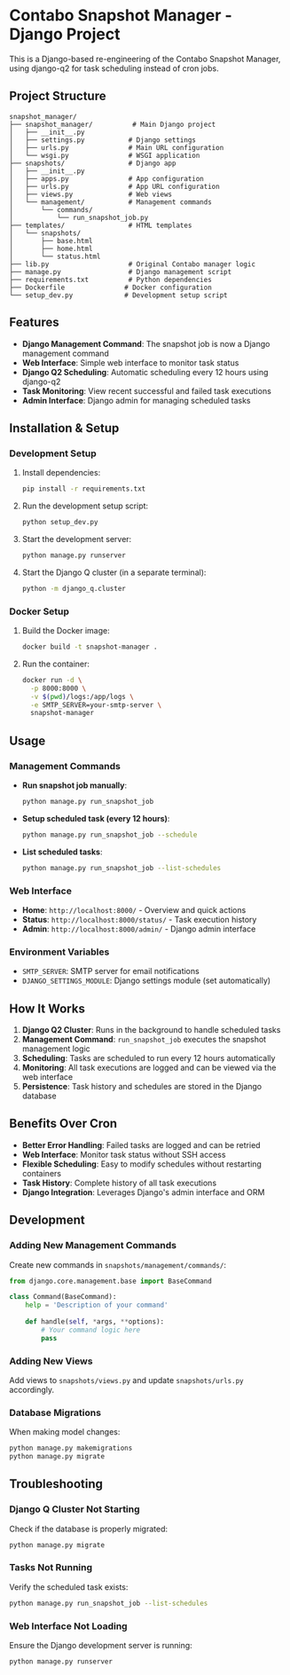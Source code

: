 # Contabo Snapshot Manager - Django Project

This is a Django-based re-engineering of the Contabo Snapshot Manager, using django-q2 for task scheduling instead of cron jobs.

## Project Structure

```
snapshot_manager/
├── snapshot_manager/          # Main Django project
│   ├── __init__.py
│   ├── settings.py           # Django settings
│   ├── urls.py               # Main URL configuration
│   └── wsgi.py               # WSGI application
├── snapshots/                # Django app
│   ├── __init__.py
│   ├── apps.py               # App configuration
│   ├── urls.py               # App URL configuration
│   ├── views.py              # Web views
│   └── management/           # Management commands
│       └── commands/
│           └── run_snapshot_job.py
├── templates/                # HTML templates
│   └── snapshots/
│       ├── base.html
│       ├── home.html
│       └── status.html
├── lib.py                    # Original Contabo manager logic
├── manage.py                 # Django management script
├── requirements.txt          # Python dependencies
├── Dockerfile               # Docker configuration
└── setup_dev.py             # Development setup script
```

## Features

- **Django Management Command**: The snapshot job is now a Django management command
- **Web Interface**: Simple web interface to monitor task status
- **Django Q2 Scheduling**: Automatic scheduling every 12 hours using django-q2
- **Task Monitoring**: View recent successful and failed task executions
- **Admin Interface**: Django admin for managing scheduled tasks

## Installation & Setup

### Development Setup

1. Install dependencies:
   ```bash
   pip install -r requirements.txt
   ```

2. Run the development setup script:
   ```bash
   python setup_dev.py
   ```

3. Start the development server:
   ```bash
   python manage.py runserver
   ```

4. Start the Django Q cluster (in a separate terminal):
   ```bash
   python -m django_q.cluster
   ```

### Docker Setup

1. Build the Docker image:
   ```bash
   docker build -t snapshot-manager .
   ```

2. Run the container:
   ```bash
   docker run -d \
     -p 8000:8000 \
     -v $(pwd)/logs:/app/logs \
     -e SMTP_SERVER=your-smtp-server \
     snapshot-manager
   ```

## Usage

### Management Commands

- **Run snapshot job manually**:
  ```bash
  python manage.py run_snapshot_job
  ```

- **Setup scheduled task (every 12 hours)**:
  ```bash
  python manage.py run_snapshot_job --schedule
  ```

- **List scheduled tasks**:
  ```bash
  python manage.py run_snapshot_job --list-schedules
  ```

### Web Interface

- **Home**: `http://localhost:8000/` - Overview and quick actions
- **Status**: `http://localhost:8000/status/` - Task execution history
- **Admin**: `http://localhost:8000/admin/` - Django admin interface

### Environment Variables

- `SMTP_SERVER`: SMTP server for email notifications
- `DJANGO_SETTINGS_MODULE`: Django settings module (set automatically)

## How It Works

1. **Django Q2 Cluster**: Runs in the background to handle scheduled tasks
2. **Management Command**: `run_snapshot_job` executes the snapshot management logic
3. **Scheduling**: Tasks are scheduled to run every 12 hours automatically
4. **Monitoring**: All task executions are logged and can be viewed via the web interface
5. **Persistence**: Task history and schedules are stored in the Django database

## Benefits Over Cron

- **Better Error Handling**: Failed tasks are logged and can be retried
- **Web Interface**: Monitor task status without SSH access
- **Flexible Scheduling**: Easy to modify schedules without restarting containers
- **Task History**: Complete history of all task executions
- **Django Integration**: Leverages Django's admin interface and ORM

## Development

### Adding New Management Commands

Create new commands in `snapshots/management/commands/`:

```python
from django.core.management.base import BaseCommand

class Command(BaseCommand):
    help = 'Description of your command'
    
    def handle(self, *args, **options):
        # Your command logic here
        pass
```

### Adding New Views

Add views to `snapshots/views.py` and update `snapshots/urls.py` accordingly.

### Database Migrations

When making model changes:

```bash
python manage.py makemigrations
python manage.py migrate
```

## Troubleshooting

### Django Q Cluster Not Starting

Check if the database is properly migrated:
```bash
python manage.py migrate
```

### Tasks Not Running

Verify the scheduled task exists:
```bash
python manage.py run_snapshot_job --list-schedules
```

### Web Interface Not Loading

Ensure the Django development server is running:
```bash
python manage.py runserver
``` 